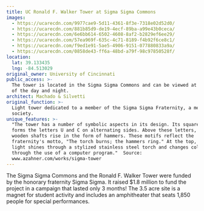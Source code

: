 ```yaml
---
title: UC Ronald F. Walker Tower at Sigma Sigma Commons
images:
  - https://ucarecdn.com/9977cae9-5d11-4361-8f3e-7318e02d52d0/
  - https://ucarecdn.com/881b85d9-de19-4ecf-89ba-a99e43b0ceca/
  - https://ucarecdn.com/6e6bb614-6502-4608-8af2-b2829ef6ee29/
  - https://ucarecdn.com/57ea969f-635c-4c71-8189-f4b92f6ce8c1/
  - https://ucarecdn.com/f9ed1e91-5ae5-4906-9151-077880833a9a/
  - https://ucarecdn.com/0858de43-ff6a-48bd-a79f-98c97850528f/
location:
  lat: 39.133435
  lng: -84.513029
original_owner: University of Cincinnati
public_access: >-
  The tower is located in the Sigma Sigma Commons and can be viewed at all times
  of the day and night.
architect: Machado & Silvetti
original_function: >-
  Light tower dedicated to a member of the Sigma Sigma Fraternity, a men's honor
  society.
unique_features: >-
  "The tower has a number of symbolic aspects in its design. Its square base
  forms the letters U and C on alternating sides. Above these letters, the main
  wooden shafts rise in the form of hammers. These motifs reflect the
  fraternity's motto, "The torch burns; the hammers ring." At the top, a beam of
  light shines through a stylized stainless steel torch and changes colors
  through the use of a computer program."  Source:
  www.azahner.com/works/sigma-tower
---
```


The Sigma Sigma Commons and the Ronald F. Walker Tower were funded by the honorary fraternity Sigma Sigma. It raised $1.8 million to fund the project in a campaign that lasted only 3 months! The 3.5 acre site is a magnet for student activity and includes an amphitheater that seats 1,850 people for special performances.
